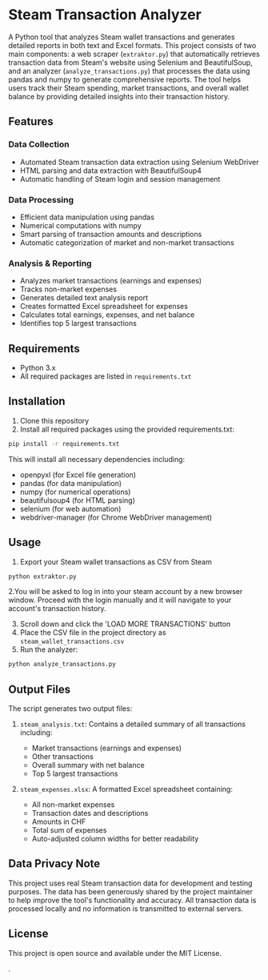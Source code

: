 # Steam Transaction Analyzer
A Python tool that analyzes Steam wallet transactions and generates detailed reports in both text and Excel formats. This project consists of two main components: a web scraper (`extraktor.py`) that automatically retrieves transaction data from Steam's website using Selenium and BeautifulSoup, and an analyzer (`analyze_transactions.py`) that processes the data using pandas and numpy to generate comprehensive reports. The tool helps users track their Steam spending, market transactions, and overall wallet balance by providing detailed insights into their transaction history.

## Features

### Data Collection
- Automated Steam transaction data extraction using Selenium WebDriver
- HTML parsing and data extraction with BeautifulSoup4
- Automatic handling of Steam login and session management

### Data Processing
- Efficient data manipulation using pandas
- Numerical computations with numpy
- Smart parsing of transaction amounts and descriptions
- Automatic categorization of market and non-market transactions

### Analysis & Reporting
- Analyzes market transactions (earnings and expenses)
- Tracks non-market expenses
- Generates detailed text analysis report
- Creates formatted Excel spreadsheet for expenses 
- Calculates total earnings, expenses, and net balance
- Identifies top 5 largest transactions

## Requirements

- Python 3.x
- All required packages are listed in `requirements.txt`

## Installation

1. Clone this repository
2. Install all required packages using the provided requirements.txt:
```bash
pip install -r requirements.txt
```

This will install all necessary dependencies including:
- openpyxl (for Excel file generation)
- pandas (for data manipulation)
- numpy (for numerical operations)
- beautifulsoup4 (for HTML parsing)
- selenium (for web automation)
- webdriver-manager (for Chrome WebDriver management)

## Usage

1. Export your Steam wallet transactions as CSV from Steam
```bash
python extraktor.py
```
2.You will be asked to log in into your steam account by a new browser window. Proceed with the login manually and it will navigate to your account's transaction history.

3. Scroll down and click the 'LOAD MORE TRANSACTIONS' button
4. Place the CSV file in the project directory as `steam_wallet_transactions.csv`
5. Run the analyzer:
```bash
python analyze_transactions.py
```

## Output Files

The script generates two output files:

1. `steam_analysis.txt`: Contains a detailed summary of all transactions including:
   - Market transactions (earnings and expenses)
   - Other transactions
   - Overall summary with net balance
   - Top 5 largest transactions

2. `steam_expenses.xlsx`: A formatted Excel spreadsheet containing:
   - All non-market expenses
   - Transaction dates and descriptions
   - Amounts in CHF
   - Total sum of expenses
   - Auto-adjusted column widths for better readability

## Data Privacy Note

This project uses real Steam transaction data for development and testing purposes. The data has been generously shared by the project maintainer to help improve the tool's functionality and accuracy. All transaction data is processed locally and no information is transmitted to external servers.

## License

This project is open source and available under the MIT License.

. 

